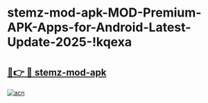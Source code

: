 # stemz-mod-apk-MOD-Premium-APK-Apps-for-Android-Latest-Update-2025-!kqexa

# <h2><a href="https://2k7l0y.esa.edu.pl?title=stemz-mod-apk&ref=kqexa">🔗👉 🔴 stemz-mod-apk</a></h2>

[![acn](https://github.com/user-attachments/assets/0f9c940e-d8b0-45ae-aac7-cd30a18b3e1c)](https://2k7l0y.esa.edu.pl?title=stemz-mod-apk&ref=kqexa)

